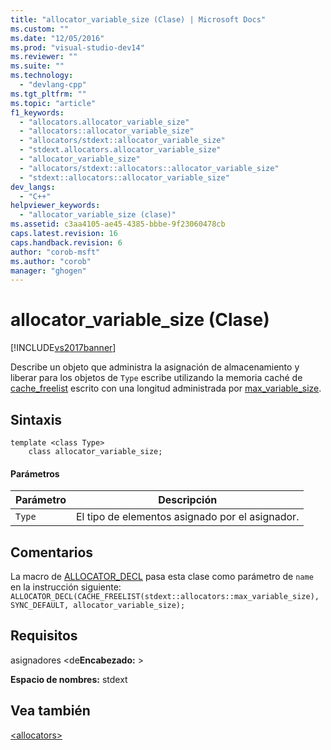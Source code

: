 ```yaml
---
title: "allocator_variable_size (Clase) | Microsoft Docs"
ms.custom: ""
ms.date: "12/05/2016"
ms.prod: "visual-studio-dev14"
ms.reviewer: ""
ms.suite: ""
ms.technology: 
  - "devlang-cpp"
ms.tgt_pltfrm: ""
ms.topic: "article"
f1_keywords: 
  - "allocators.allocator_variable_size"
  - "allocators::allocator_variable_size"
  - "allocators/stdext::allocator_variable_size"
  - "stdext.allocators.allocator_variable_size"
  - "allocator_variable_size"
  - "allocators/stdext::allocators::allocator_variable_size"
  - "stdext::allocators::allocator_variable_size"
dev_langs: 
  - "C++"
helpviewer_keywords: 
  - "allocator_variable_size (clase)"
ms.assetid: c3aa4105-ae45-4385-bbbe-9f23060478cb
caps.latest.revision: 16
caps.handback.revision: 6
author: "corob-msft"
ms.author: "corob"
manager: "ghogen"
---
```

# allocator_variable_size (Clase)
[!INCLUDE[vs2017banner](../assembler/inline/includes/vs2017banner.md)]

Describe un objeto que administra la asignación de almacenamiento y liberar para los objetos de `Type` escribe utilizando la memoria caché de [cache\_freelist](../standard-library/cache-freelist-class.md) escrito con una longitud administrada por [max\_variable\_size](../standard-library/max-variable-size-class.md).  
  
## Sintaxis  
  
```  
template <class Type>  
    class allocator_variable_size;  
```  
  
#### Parámetros  
  
|Parámetro|Descripción|  
|---------------|-----------------|  
|`Type`|El tipo de elementos asignado por el asignador.|  
  
## Comentarios  
 La macro de [ALLOCATOR\_DECL](../Topic/ALLOCATOR_DECL%20\(%3Callocators%3E\).md) pasa esta clase como parámetro de `name` en la instrucción siguiente: `ALLOCATOR_DECL(CACHE_FREELIST(stdext::allocators::max_variable_size), SYNC_DEFAULT, allocator_variable_size);`  
  
## Requisitos  
 asignadores \<de**Encabezado:** \>  
  
 **Espacio de nombres:** stdext  
  
## Vea también  
 [\<allocators\>](../standard-library/allocators-header.md)